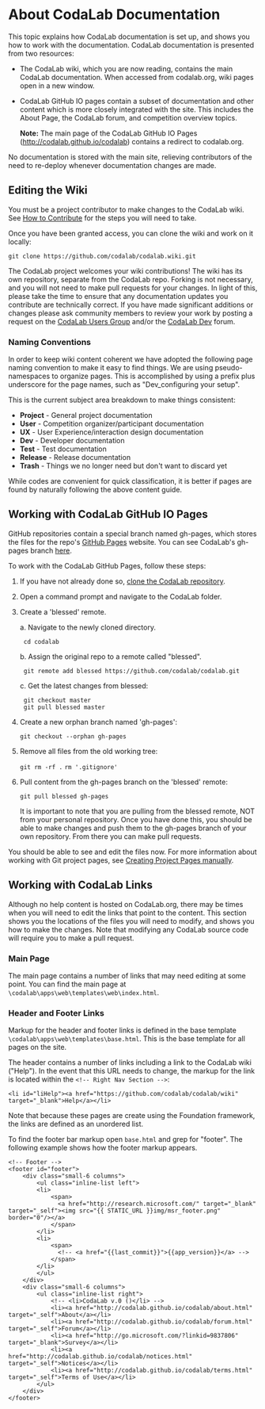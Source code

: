 # About CodaLab Documentation
This topic explains how CodaLab documentation is set up, and shows you how to work with the documentation. CodaLab documentation is presented from two resources:
- The CodaLab wiki, which you are now reading, contains the main CodaLab documentation. When accessed from codalab.org, wiki pages open in a new window.
- CodaLab GitHub IO pages contain a subset of documentation and other content which is more closely integrated with the site. This includes the About Page, the CodaLab forum, and competition overview topics.

    **Note:** The main page of the CodaLab GitHub IO Pages (http://codalab.github.io/codalab) contains a redirect to codalab.org.

No documentation is stored with the main site, relieving contributors of the need to re-deploy whenever documentation changes are made.

## Editing the Wiki
You must be a project contributor to make changes to the CodaLab wiki. See [How to Contribute](https://github.com/codalab/codalab/wiki/Dev_How-to-Contribute) for the steps you will need to take.

Once you have been granted access, you can clone the wiki and work on it locally:

    git clone https://github.com/codalab/codalab.wiki.git

The CodaLab project welcomes your wiki contributions! The wiki has its own repository, separate from the CodaLab repo. Forking is not necessary, and you will not need to make pull requests for your changes. In light of this, please take the time to ensure that any documentation updates you contribute are technically correct. If you have made significant additions or changes please ask community members to review your work by posting a request on the [CodaLab Users Group](http://codalab.github.io/codalab/forum.html) and/or the [CodaLab Dev](https://groups.google.com/forum/#!forum/codalabdev) forum. 

### Naming Conventions
In order to keep wiki content coherent we have adopted the following page naming convention to make it easy to find things. We are using pseudo-namespaces to organize pages. This is accomplished by using a prefix plus underscore for the page names, such as "Dev_configuring your setup".

This is the current subject area breakdown to make things consistent:

* **Project** - General project documentation
* **User** - Competition organizer/participant documentation
* **UX** - User Experience/interaction design documentation
* **Dev** - Developer documentation
* **Test** - Test documentation
* **Release** -  Release documentation
* **Trash** - Things we no longer need but don't want to discard yet

While codes are convenient for quick classification, it is better if pages are found by naturally following the above content guide.

## Working with CodaLab GitHub IO Pages
GitHub repositories contain a special branch named gh-pages, which stores the files for the repo's [GitHub Pages](https://pages.github.com/) website. You can see CodaLab's gh-pages branch [here](https://github.com/codalab/codalab/tree/gh-pages).

To work with the CodaLab GitHub Pages, follow these steps:

1. If you have not already done so, [clone the CodaLab repository](https://github.com/codalab/codalab/wiki/Dev_Configure-Codalab-For-Development#get-the-source-code).
1. Open a command prompt and navigate to the CodaLab folder.
1. Create a 'blessed' remote.
    
    a. Navigate to the newly cloned directory.

        cd codalab

    b. Assign the original repo to a remote called "blessed".

        git remote add blessed https://github.com/codalab/codalab.git

    c. Get the latest changes from blessed:

        git checkout master
        git pull blessed master

1. Create a new orphan branch named 'gh-pages':

    `git checkout --orphan gh-pages`

1. Remove all files from the old working tree:

    `git rm -rf .`
    `rm '.gitignore'`

1. Pull content from the gh-pages branch on the 'blessed' remote:

    `git pull blessed gh-pages`

    It is important to note that you are pulling from the blessed remote, NOT from your personal repository. Once you have done this, you should be able to make changes and push them to the gh-pages branch of your own repository. From there you can make pull requests.

You should be able to see and edit the files now. For more information about working with Git project pages, see [Creating Project Pages manually](https://help.github.com/articles/creating-project-pages-manually).

## Working with CodaLab Links
Although no help content is hosted on CodaLab.org, there may be times when you will need to edit the links that point to the content. This section shows you the locations of the files you will need to modify, and shows you how to make the changes. Note that modifying any CodaLab source code will require you to make a pull request.

### Main Page
The main page contains a number of links that may need editing at some point. You can find the main page at `\codalab\apps\web\templates\web\index.html`.

### Header and Footer Links
Markup for the header and footer links is defined in the base template `\codalab\apps\web\templates\base.html`. This is the base template for all pages on the site. 

The header contains a number of links including a link to the CodaLab wiki ("Help"). In the event that this URL needs to change, the markup for the link is located within the `<!-- Right Nav Section -->`:

```
<li id="liHelp"><a href="https://github.com/codalab/codalab/wiki" target="_blank">Help</a></li>
``` 

Note that because these pages are create using the Foundation framework, the links are defined as an unordered list.

To find the footer bar markup open `base.html` and grep for "footer". The following example shows how the footer markup appears.

```
<!-- Footer -->
<footer id="footer">
    <div class="small-6 columns">
        <ul class="inline-list left">            
        <li>   
            <span>
              <a href="http://research.microsoft.com/" target="_blank" target="_self"><img src="{{ STATIC_URL }}img/msr_footer.png" border="0"/></a>
            </span>
        </li>
        <li>   
            <span>
              <!-- <a href="{{last_commit}}">{{app_version}}</a> -->
            </span>
        </li>
        </ul>
    </div>
    <div class="small-6 columns">
        <ul class="inline-list right">
            <!-- <li>CodaLab v.0 ()</li> -->
            <li><a href="http://codalab.github.io/codalab/about.html" target="_self">About</a></li>
            <li><a href="http://codalab.github.io/codalab/forum.html" target="_self">Forum</a></li>
            <li><a href="http://go.microsoft.com/?linkid=9837806" target="_blank">Survey</a></li>
            <li><a href="http://codalab.github.io/codalab/notices.html" target="_self">Notices</a></li>
            <li><a href="http://codalab.github.io/codalab/terms.html" target="_self">Terms of Use</a></li>
        </ul>
    </div>
</footer>
```

